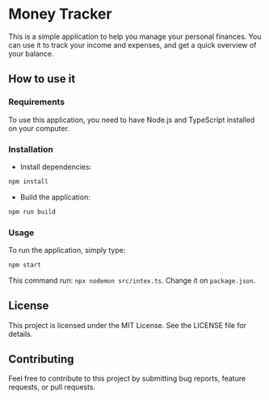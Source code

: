 # Money Tracker

This is a simple application to help you manage your personal finances. You can use it to track your income and expenses, and get a quick overview of your balance.

## How to use it

### Requirements

To use this application, you need to have Node.js and TypeScript installed on your computer.

### Installation

- Install dependencies:

```bash
npm install
```

- Build the application:

```bash
npm run build
```

### Usage

To run the application, simply type:

```bash
npm start
```

This command run: `npx nodemon src/intex.ts`. Change it on `package.json`.

## License

This project is licensed under the MIT License. See the LICENSE file for details.

## Contributing

Feel free to contribute to this project by submitting bug reports, feature requests, or pull requests.
